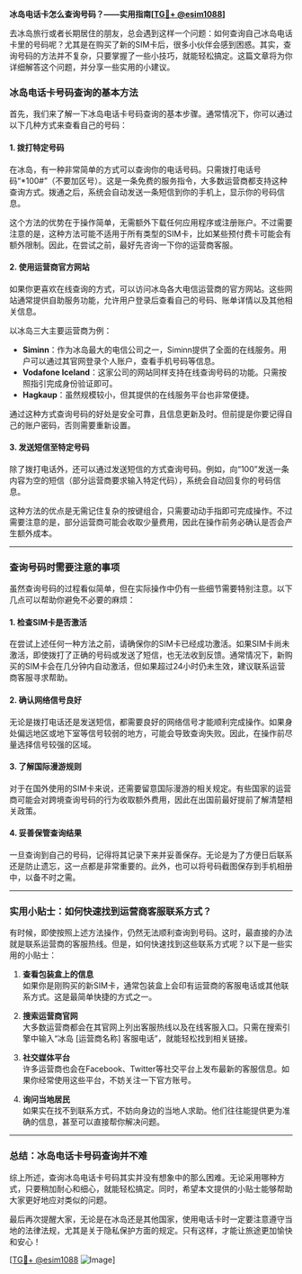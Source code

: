 **冰岛电话卡怎么查询号码？——实用指南[[TG💪+ @esim1088](https://t.me/s/esim1088)]**

去冰岛旅行或者长期居住的朋友，总会遇到这样一个问题：如何查询自己冰岛电话卡里的号码呢？尤其是在购买了新的SIM卡后，很多小伙伴会感到困惑。其实，查询号码的方法并不复杂，只要掌握了一些小技巧，就能轻松搞定。这篇文章将为你详细解答这个问题，并分享一些实用的小建议。

### 冰岛电话卡号码查询的基本方法

首先，我们来了解一下冰岛电话卡号码查询的基本步骤。通常情况下，你可以通过以下几种方式来查看自己的号码：

#### 1. **拨打特定号码**
在冰岛，有一种非常简单的方式可以查询你的电话号码。只需拨打电话号码“*100#”（不要加区号）。这是一条免费的服务指令，大多数运营商都支持这种查询方式。拨通之后，系统会自动发送一条短信到你的手机上，显示你的号码信息。

这个方法的优势在于操作简单，无需额外下载任何应用程序或注册账户。不过需要注意的是，这种方法可能不适用于所有类型的SIM卡，比如某些预付费卡可能会有额外限制。因此，在尝试之前，最好先咨询一下你的运营商客服。

#### 2. **使用运营商官方网站**
如果你更喜欢在线查询的方式，可以访问冰岛各大电信运营商的官方网站。这些网站通常提供自助服务功能，允许用户登录后查看自己的号码、账单详情以及其他相关信息。

以冰岛三大主要运营商为例：
- **Siminn**：作为冰岛最大的电信公司之一，Siminn提供了全面的在线服务。用户可以通过其官网登录个人账户，查看手机号码等信息。
- **Vodafone Iceland**：这家公司的网站同样支持在线查询号码的功能。只需按照指引完成身份验证即可。
- **Hagkaup**：虽然规模较小，但其提供的在线服务平台也非常便捷。

通过这种方式查询号码的好处是安全可靠，且信息更新及时。但前提是你要记得自己的账户密码，否则需要重新设置。

#### 3. **发送短信至特定号码**
除了拨打电话外，还可以通过发送短信的方式查询号码。例如，向“100”发送一条内容为空的短信（部分运营商要求输入特定代码），系统会自动回复你的号码信息。

这种方法的优点是无需记住复杂的按键组合，只需要动动手指即可完成操作。不过需要注意的是，部分运营商可能会收取少量费用，因此在操作前务必确认是否会产生额外成本。

---

### 查询号码时需要注意的事项

虽然查询号码的过程看似简单，但在实际操作中仍有一些细节需要特别注意。以下几点可以帮助你避免不必要的麻烦：

#### 1. **检查SIM卡是否激活**
在尝试上述任何一种方法之前，请确保你的SIM卡已经成功激活。如果SIM卡尚未激活，即使拨打了正确的号码或发送了短信，也无法收到反馈。通常情况下，新购买的SIM卡会在几分钟内自动激活，但如果超过24小时仍未生效，建议联系运营商客服寻求帮助。

#### 2. **确认网络信号良好**
无论是拨打电话还是发送短信，都需要良好的网络信号才能顺利完成操作。如果身处偏远地区或地下室等信号较弱的地方，可能会导致查询失败。因此，在操作前尽量选择信号较强的区域。

#### 3. **了解国际漫游规则**
对于在国外使用的SIM卡来说，还需要留意国际漫游的相关规定。有些国家的运营商可能会对跨境查询号码的行为收取额外费用，因此在出国前最好提前了解清楚相关政策。

#### 4. **妥善保管查询结果**
一旦查询到自己的号码，记得将其记录下来并妥善保存。无论是为了方便日后联系还是防止遗忘，这一点都是非常重要的。此外，也可以将号码截图保存到手机相册中，以备不时之需。

---

### 实用小贴士：如何快速找到运营商客服联系方式？

有时候，即使按照上述方法操作，仍然无法顺利查询到号码。这时，最直接的办法就是联系运营商的客服热线。但是，如何快速找到这些联系方式呢？以下是一些实用的小贴士：

1. **查看包装盒上的信息**  
   如果你是刚购买的新SIM卡，通常包装盒上会印有运营商的客服电话或其他联系方式。这是最简单快捷的方式之一。

2. **搜索运营商官网**  
   大多数运营商都会在其官网上列出客服热线以及在线客服入口。只需在搜索引擎中输入“冰岛 [运营商名称] 客服电话”，就能轻松找到相关链接。

3. **社交媒体平台**  
   许多运营商也会在Facebook、Twitter等社交平台上发布最新的客服信息。如果你经常使用这些平台，不妨关注一下官方账号。

4. **询问当地居民**  
   如果实在找不到联系方式，不妨向身边的当地人求助。他们往往能提供更为准确的信息，甚至可以直接帮你解决问题。

---

### 总结：冰岛电话卡号码查询并不难

综上所述，查询冰岛电话卡号码其实并没有想象中的那么困难。无论采用哪种方式，只要稍加耐心和细心，就能轻松搞定。同时，希望本文提供的小贴士能够帮助大家更好地应对类似的问题。

最后再次提醒大家，无论是在冰岛还是其他国家，使用电话卡时一定要注意遵守当地的法律法规，尤其是关于隐私保护方面的规定。只有这样，才能让旅途更加愉快和安心！

[[TG💪+ @esim1088](https://t.me/s/esim1088) ![Image](https://i.postimg.cc/4NQfJmqS/Snipaste-2025-05-13-00-14-12.png)]
